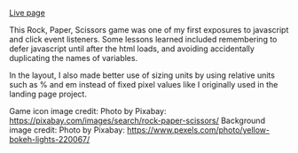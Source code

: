 <a href='https://pete-fowler.github.io/rock-paper-scissors/'>Live page</a>

This Rock, Paper, Scissors game was one of my first exposures to javascript and click event listeners. Some lessons learned included remembering to defer javascript until after the html loads, and avoiding accidentally duplicating the names of variables.

In the layout, I also made better use of sizing units by using relative units such as % and em instead of fixed pixel values like I originally used in the landing page project.

Game icon image credit: Photo by Pixabay: https://pixabay.com/images/search/rock-paper-scissors/
Background image credit: Photo by Pixabay: https://www.pexels.com/photo/yellow-bokeh-lights-220067/